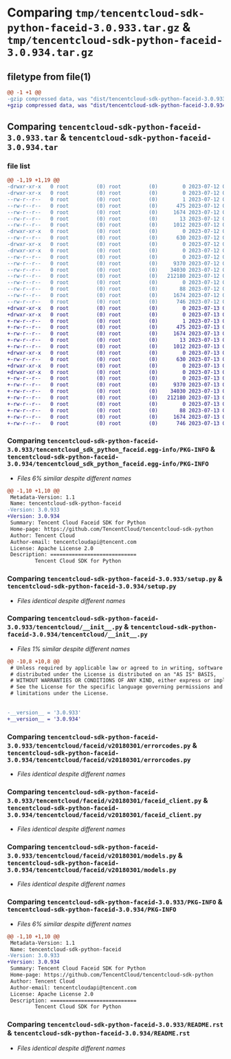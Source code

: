 # Comparing `tmp/tencentcloud-sdk-python-faceid-3.0.933.tar.gz` & `tmp/tencentcloud-sdk-python-faceid-3.0.934.tar.gz`

## filetype from file(1)

```diff
@@ -1 +1 @@
-gzip compressed data, was "dist/tencentcloud-sdk-python-faceid-3.0.933.tar", last modified: Wed Jul 12 00:30:03 2023, max compression
+gzip compressed data, was "dist/tencentcloud-sdk-python-faceid-3.0.934.tar", last modified: Thu Jul 13 00:22:27 2023, max compression
```

## Comparing `tencentcloud-sdk-python-faceid-3.0.933.tar` & `tencentcloud-sdk-python-faceid-3.0.934.tar`

### file list

```diff
@@ -1,19 +1,19 @@
-drwxr-xr-x   0 root         (0) root         (0)        0 2023-07-12 00:30:03.000000 tencentcloud-sdk-python-faceid-3.0.933/
-drwxr-xr-x   0 root         (0) root         (0)        0 2023-07-12 00:30:03.000000 tencentcloud-sdk-python-faceid-3.0.933/tencentcloud_sdk_python_faceid.egg-info/
--rw-r--r--   0 root         (0) root         (0)        1 2023-07-12 00:30:03.000000 tencentcloud-sdk-python-faceid-3.0.933/tencentcloud_sdk_python_faceid.egg-info/dependency_links.txt
--rw-r--r--   0 root         (0) root         (0)      475 2023-07-12 00:30:03.000000 tencentcloud-sdk-python-faceid-3.0.933/tencentcloud_sdk_python_faceid.egg-info/SOURCES.txt
--rw-r--r--   0 root         (0) root         (0)     1674 2023-07-12 00:30:03.000000 tencentcloud-sdk-python-faceid-3.0.933/tencentcloud_sdk_python_faceid.egg-info/PKG-INFO
--rw-r--r--   0 root         (0) root         (0)       13 2023-07-12 00:30:03.000000 tencentcloud-sdk-python-faceid-3.0.933/tencentcloud_sdk_python_faceid.egg-info/top_level.txt
--rw-r--r--   0 root         (0) root         (0)     1012 2023-07-12 00:30:03.000000 tencentcloud-sdk-python-faceid-3.0.933/setup.py
-drwxr-xr-x   0 root         (0) root         (0)        0 2023-07-12 00:30:03.000000 tencentcloud-sdk-python-faceid-3.0.933/tencentcloud/
--rw-r--r--   0 root         (0) root         (0)      630 2023-07-12 00:30:03.000000 tencentcloud-sdk-python-faceid-3.0.933/tencentcloud/__init__.py
-drwxr-xr-x   0 root         (0) root         (0)        0 2023-07-12 00:30:03.000000 tencentcloud-sdk-python-faceid-3.0.933/tencentcloud/faceid/
-drwxr-xr-x   0 root         (0) root         (0)        0 2023-07-12 00:30:03.000000 tencentcloud-sdk-python-faceid-3.0.933/tencentcloud/faceid/v20180301/
--rw-r--r--   0 root         (0) root         (0)        0 2023-07-12 00:30:03.000000 tencentcloud-sdk-python-faceid-3.0.933/tencentcloud/faceid/v20180301/__init__.py
--rw-r--r--   0 root         (0) root         (0)     9370 2023-07-12 00:30:03.000000 tencentcloud-sdk-python-faceid-3.0.933/tencentcloud/faceid/v20180301/errorcodes.py
--rw-r--r--   0 root         (0) root         (0)    34030 2023-07-12 00:30:03.000000 tencentcloud-sdk-python-faceid-3.0.933/tencentcloud/faceid/v20180301/faceid_client.py
--rw-r--r--   0 root         (0) root         (0)   212180 2023-07-12 00:30:03.000000 tencentcloud-sdk-python-faceid-3.0.933/tencentcloud/faceid/v20180301/models.py
--rw-r--r--   0 root         (0) root         (0)        0 2023-07-12 00:30:03.000000 tencentcloud-sdk-python-faceid-3.0.933/tencentcloud/faceid/__init__.py
--rw-r--r--   0 root         (0) root         (0)       88 2023-07-12 00:30:03.000000 tencentcloud-sdk-python-faceid-3.0.933/setup.cfg
--rw-r--r--   0 root         (0) root         (0)     1674 2023-07-12 00:30:03.000000 tencentcloud-sdk-python-faceid-3.0.933/PKG-INFO
--rw-r--r--   0 root         (0) root         (0)      746 2023-07-12 00:30:03.000000 tencentcloud-sdk-python-faceid-3.0.933/README.rst
+drwxr-xr-x   0 root         (0) root         (0)        0 2023-07-13 00:22:27.000000 tencentcloud-sdk-python-faceid-3.0.934/
+drwxr-xr-x   0 root         (0) root         (0)        0 2023-07-13 00:22:27.000000 tencentcloud-sdk-python-faceid-3.0.934/tencentcloud_sdk_python_faceid.egg-info/
+-rw-r--r--   0 root         (0) root         (0)        1 2023-07-13 00:22:27.000000 tencentcloud-sdk-python-faceid-3.0.934/tencentcloud_sdk_python_faceid.egg-info/dependency_links.txt
+-rw-r--r--   0 root         (0) root         (0)      475 2023-07-13 00:22:27.000000 tencentcloud-sdk-python-faceid-3.0.934/tencentcloud_sdk_python_faceid.egg-info/SOURCES.txt
+-rw-r--r--   0 root         (0) root         (0)     1674 2023-07-13 00:22:27.000000 tencentcloud-sdk-python-faceid-3.0.934/tencentcloud_sdk_python_faceid.egg-info/PKG-INFO
+-rw-r--r--   0 root         (0) root         (0)       13 2023-07-13 00:22:27.000000 tencentcloud-sdk-python-faceid-3.0.934/tencentcloud_sdk_python_faceid.egg-info/top_level.txt
+-rw-r--r--   0 root         (0) root         (0)     1012 2023-07-13 00:22:27.000000 tencentcloud-sdk-python-faceid-3.0.934/setup.py
+drwxr-xr-x   0 root         (0) root         (0)        0 2023-07-13 00:22:27.000000 tencentcloud-sdk-python-faceid-3.0.934/tencentcloud/
+-rw-r--r--   0 root         (0) root         (0)      630 2023-07-13 00:22:27.000000 tencentcloud-sdk-python-faceid-3.0.934/tencentcloud/__init__.py
+drwxr-xr-x   0 root         (0) root         (0)        0 2023-07-13 00:22:27.000000 tencentcloud-sdk-python-faceid-3.0.934/tencentcloud/faceid/
+drwxr-xr-x   0 root         (0) root         (0)        0 2023-07-13 00:22:27.000000 tencentcloud-sdk-python-faceid-3.0.934/tencentcloud/faceid/v20180301/
+-rw-r--r--   0 root         (0) root         (0)        0 2023-07-13 00:22:27.000000 tencentcloud-sdk-python-faceid-3.0.934/tencentcloud/faceid/v20180301/__init__.py
+-rw-r--r--   0 root         (0) root         (0)     9370 2023-07-13 00:22:27.000000 tencentcloud-sdk-python-faceid-3.0.934/tencentcloud/faceid/v20180301/errorcodes.py
+-rw-r--r--   0 root         (0) root         (0)    34030 2023-07-13 00:22:27.000000 tencentcloud-sdk-python-faceid-3.0.934/tencentcloud/faceid/v20180301/faceid_client.py
+-rw-r--r--   0 root         (0) root         (0)   212180 2023-07-13 00:22:27.000000 tencentcloud-sdk-python-faceid-3.0.934/tencentcloud/faceid/v20180301/models.py
+-rw-r--r--   0 root         (0) root         (0)        0 2023-07-13 00:22:27.000000 tencentcloud-sdk-python-faceid-3.0.934/tencentcloud/faceid/__init__.py
+-rw-r--r--   0 root         (0) root         (0)       88 2023-07-13 00:22:27.000000 tencentcloud-sdk-python-faceid-3.0.934/setup.cfg
+-rw-r--r--   0 root         (0) root         (0)     1674 2023-07-13 00:22:27.000000 tencentcloud-sdk-python-faceid-3.0.934/PKG-INFO
+-rw-r--r--   0 root         (0) root         (0)      746 2023-07-13 00:22:27.000000 tencentcloud-sdk-python-faceid-3.0.934/README.rst
```

### Comparing `tencentcloud-sdk-python-faceid-3.0.933/tencentcloud_sdk_python_faceid.egg-info/PKG-INFO` & `tencentcloud-sdk-python-faceid-3.0.934/tencentcloud_sdk_python_faceid.egg-info/PKG-INFO`

 * *Files 6% similar despite different names*

```diff
@@ -1,10 +1,10 @@
 Metadata-Version: 1.1
 Name: tencentcloud-sdk-python-faceid
-Version: 3.0.933
+Version: 3.0.934
 Summary: Tencent Cloud Faceid SDK for Python
 Home-page: https://github.com/TencentCloud/tencentcloud-sdk-python
 Author: Tencent Cloud
 Author-email: tencentcloudapi@tencent.com
 License: Apache License 2.0
 Description: ============================
         Tencent Cloud SDK for Python
```

### Comparing `tencentcloud-sdk-python-faceid-3.0.933/setup.py` & `tencentcloud-sdk-python-faceid-3.0.934/setup.py`

 * *Files identical despite different names*

### Comparing `tencentcloud-sdk-python-faceid-3.0.933/tencentcloud/__init__.py` & `tencentcloud-sdk-python-faceid-3.0.934/tencentcloud/__init__.py`

 * *Files 1% similar despite different names*

```diff
@@ -10,8 +10,8 @@
 # Unless required by applicable law or agreed to in writing, software
 # distributed under the License is distributed on an "AS IS" BASIS,
 # WITHOUT WARRANTIES OR CONDITIONS OF ANY KIND, either express or implied.
 # See the License for the specific language governing permissions and
 # limitations under the License.
 
 
-__version__ = '3.0.933'
+__version__ = '3.0.934'
```

### Comparing `tencentcloud-sdk-python-faceid-3.0.933/tencentcloud/faceid/v20180301/errorcodes.py` & `tencentcloud-sdk-python-faceid-3.0.934/tencentcloud/faceid/v20180301/errorcodes.py`

 * *Files identical despite different names*

### Comparing `tencentcloud-sdk-python-faceid-3.0.933/tencentcloud/faceid/v20180301/faceid_client.py` & `tencentcloud-sdk-python-faceid-3.0.934/tencentcloud/faceid/v20180301/faceid_client.py`

 * *Files identical despite different names*

### Comparing `tencentcloud-sdk-python-faceid-3.0.933/tencentcloud/faceid/v20180301/models.py` & `tencentcloud-sdk-python-faceid-3.0.934/tencentcloud/faceid/v20180301/models.py`

 * *Files identical despite different names*

### Comparing `tencentcloud-sdk-python-faceid-3.0.933/PKG-INFO` & `tencentcloud-sdk-python-faceid-3.0.934/PKG-INFO`

 * *Files 6% similar despite different names*

```diff
@@ -1,10 +1,10 @@
 Metadata-Version: 1.1
 Name: tencentcloud-sdk-python-faceid
-Version: 3.0.933
+Version: 3.0.934
 Summary: Tencent Cloud Faceid SDK for Python
 Home-page: https://github.com/TencentCloud/tencentcloud-sdk-python
 Author: Tencent Cloud
 Author-email: tencentcloudapi@tencent.com
 License: Apache License 2.0
 Description: ============================
         Tencent Cloud SDK for Python
```

### Comparing `tencentcloud-sdk-python-faceid-3.0.933/README.rst` & `tencentcloud-sdk-python-faceid-3.0.934/README.rst`

 * *Files identical despite different names*

